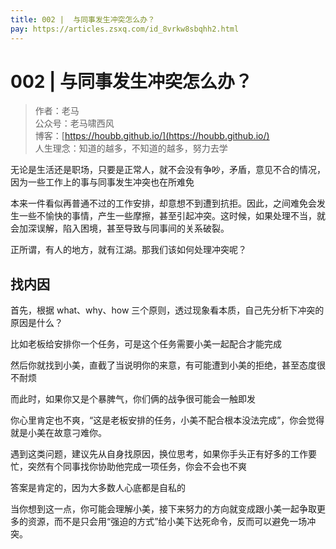 ```yaml
---
title: 002 |  与同事发生冲突怎么办？
pay: https://articles.zsxq.com/id_8vrkw8sbqhh2.html
---
```


#  002 |  与同事发生冲突怎么办？

> 作者：老马
> <br/>公众号：老马啸西风
> <br/> 博客：[https://houbb.github.io/](https://houbb.github.io/)
> <br/> 人生理念：知道的越多，不知道的越多，努力去学


无论是生活还是职场，只要是正常人，就不会没有争吵，矛盾，意见不合的情况，因为一些工作上的事与同事发生冲突也在所难免

本来一件看似再普通不过的工作安排，却意想不到遭到抗拒。因此，之间难免会发生一些不愉快的事情，产生一些摩擦，甚至引起冲突。这时候，如果处理不当，就会加深误解，陷入困境，甚至导致与同事间的关系破裂。

正所谓，有人的地方，就有江湖。那我们该如何处理冲突呢？

## 找内因

首先，根据 what、why、how 三个原则，透过现象看本质，自己先分析下冲突的原因是什么？

比如老板给安排你一个任务，可是这个任务需要小美一起配合才能完成

然后你就找到小美，直截了当说明你的来意，有可能遭到小美的拒绝，甚至态度很不耐烦

而此时，如果你又是个暴脾气，你们俩的战争很可能会一触即发

你心里肯定也不爽，“这是老板安排的任务，小美不配合根本没法完成”，你会觉得就是小美在故意刁难你。

遇到这类问题，建议先从自身找原因，换位思考，如果你手头正有好多的工作要忙，突然有个同事找你协助他完成一项任务，你会不会也不爽

答案是肯定的，因为大多数人心底都是自私的

当你想到这一点，你可能会理解小美，接下来努力的方向就变成跟小美一起争取更多的资源，而不是只会用“强迫的方式”给小美下达死命令，反而可以避免一场冲突。
